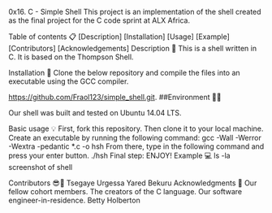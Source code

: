 0x16. C - Simple Shell
This project is an implementation of the shell created as the final project for the C code sprint at ALX Africa.

Table of contents 📋
[Description]
[Installation]
[Usage]
[Example]
[Contributors]
[Acknowledgements]
Description 📧
This is a shell written in C. It is based on the Thompson Shell.

Installation 🔧
Clone the below repository and compile the files into an executable using the GCC compiler.

https://github.com/Fraol123/simple_shell.git.
##Environment 🌲🌲

Our shell was built and tested on Ubuntu 14.04 LTS.

Basic usage 💡
First, fork this repository.
Then clone it to your local machine.
Create an executable by running the following command:
gcc -Wall -Werror -Wextra -pedantic *.c -o hsh
From there, type in the following command and press your enter button.
./hsh
Final step: ENJOY!
Example 💻
ls -la
screenshot of shell

Contributors 😎💪
Tsegaye Urgessa
Yared Bekuru
Acknowledgments 🙏
Our fellow cohort members.
The creators of the C language.
Our software engineer-in-residence.
Betty Holberton
